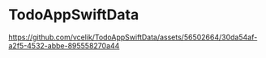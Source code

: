 # TodoAppSwiftData

https://github.com/vcelik/TodoAppSwiftData/assets/56502664/30da54af-a2f5-4532-abbe-895558270a44

